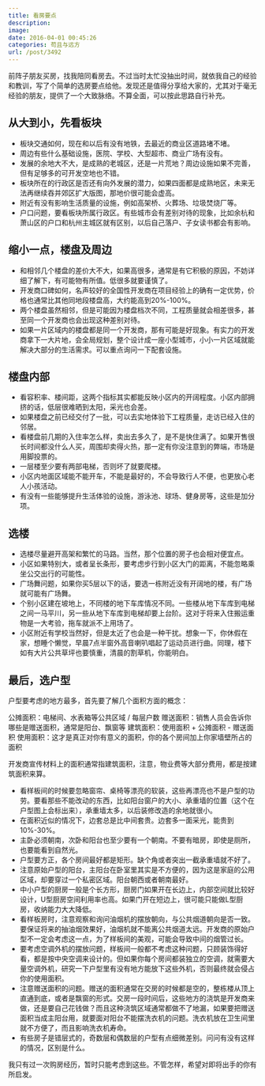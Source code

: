 ```yaml
---
title: 看房要点
description: 
image: 
date: 2016-04-01 00:45:26
categories: 苟且与远方
url: /post/3492
---
```


前阵子朋友买房，找我陪同看房去。不过当时太忙没抽出时间，就依我自己的经验和教训，写了个简单的选房要点给他。发现还是值得分享给大家的，尤其对于毫无经验的朋友，提供了一个大致脉络。不算全面，可以按此思路自行补充。

## 从大到小，先看板块

- 板块交通如何，现在和以后有没有地铁，去最近的商业区道路堵不堵。
- 周边有些什么基础设施，医院、学校、大型超市、商业广场有没有。
- 发展的余地大不大，是成熟的老城区，还是一片荒地？周边设施如果不完善，但有足够多的可开发空地也不错。
- 板块所在的行政区是否还有向外发展的潜力，如果四面都是成熟地区，未来无法再继续吞并郊区扩大版图，那地价很可能会虚高。
- 附近有没有影响生活质量的设施，例如高架桥、火葬场、垃圾焚烧厂等。
- 户口问题，要看板块所属行政区。有些城市会有差别对待的现象，比如余杭和萧山区的户口和杭州主城区就有区别，以后自己落户、子女读书都会有影响。

## 缩小一点，楼盘及周边

- 和相邻几个楼盘的差价大不大，如果高很多，通常是有它积极的原因，不妨详细了解下，有可能物有所值。低很多就要谨慎了。
- 开发商口碑如何，名声较好的全国性开发商在项目经验上的确有一定优势，价格也通常比其他同地段楼盘高，大约能高到20%-100%。
- 两个楼盘虽然相邻，但是可能因为楼盘档次不同，工程质量就会相差很多，甚至同一个开发商也会出现这种差别对待。
- 如果一片区域内的楼盘都是同一个开发商，那有可能是好现象。有实力的开发商拿下一大片地，会全局规划，整个设计成一座小型城市，小小一片区域就能解决大部分的生活需求。可以重点询问一下配套设施。

## 楼盘内部

- 看容积率、楼间距，这两个指标其实都能反映小区内的开阔程度。小区内部拥挤的话，低层很难晒到太阳，采光也会差。
- 如果楼盘之前已经交付了一批，可以去实地体验下工程质量，走访已经入住的邻居。
- 看楼盘前几期的入住率怎么样，卖出去多久了，是不是快住满了。如果开售很长时间都没什么人买，周围却卖得火热，那一定有你没注意到的弊端，市场是用脚投票的。
- 一层楼至少要有两部电梯，否则坏了就要爬楼。
- 小区内地面区域能不能开车，不能是最好的，不会导致行人不便，也更放心老人小孩活动。
- 有没有一些能够提升生活体验的设施，游泳池、球场、健身房等，这些是加分项。

## 选楼

- 选楼尽量避开高架和繁忙的马路。当然，那个位置的房子也会相对便宜点。
- 小区如果特别大，或者呈长条形，要考虑步行到小区大门的距离，不能忽略乘坐公交出行的可能性。
- 广场舞问题，如果你买5层以下的话，要选一栋附近没有开阔地的楼，有广场就可能有广场舞。
- 个别小区建在坡地上，不同楼的地下车库情况不同。一些楼从地下车库到电梯之间一马平川，另一些从地下车库到电梯却要上台阶。这对于将来入住搬运重物是一大考验，拖车就派不上用场了。
- 小区附近有学校当然好，但是太近了也会是一种干扰。想象一下，你休假在家，想睡个懒觉，早晨7点半窗外高音喇叭唱起了运动员进行曲。同理，楼下如有大片公共草坪也要慎重，清晨的割草机，你能明白。

## 最后，选户型

户型要考虑的地方最多，首先要了解几个面积方面的概念：

公摊面积：电梯间、水表箱等公共区域 / 每层户数
赠送面积：销售人员会告诉你哪些是赠送面积，通常是阳台、飘窗等
建筑面积：使用面积 + 公摊面积 - 赠送面积
使用面积：这才是真正对你有意义的面积，你的各个房间加上你家墙壁所占的面积

开发商宣传材料上的面积通常指建筑面积，注意，物业费等大部分费用，都是按建筑面积来算。

- 看样板间的时候要忽略窗帘、桌椅等漂亮的软装，这些再漂亮也不是户型的功劳。要看那些不能改动的东西，比如阳台窗户的大小、承重墙的位置（这个在户型图上会标出来），承重墙太多，以后装修改造的余地就很小。
- 在面积近似的情况下，边套总是比中间套贵。边套多一面采光，能贵到10%-30%。
- 主卧必须朝南，次卧和阳台也至少要有一个朝南。不要有暗房，即使是厕所，也要能看到自然光。
- 户型要方正，各个房间最好都是矩形。缺个角或者突出一截承重墙就不好了。
- 注意原始户型的阳台，主阳台在卧室里其实是不方便的，因为这是家庭的公用区域，却要穿过一个私密区域。阳台朝西或者朝南最好。
- 中小户型的厨房一般是个长方形，厨房门如果开在长边上，内部空间就比较好设计，U型厨房空间利用率也高。如果门开在短边上，很可能只能做L型厨房，收纳能力大大降低。
- 看样板房时，注意观察和询问油烟机的摆放朝向，与公共烟道朝向是否一致。要保证将来的抽油烟效果好，油烟机就不能离公共烟道太远。开发商的原始户型不一定会考虑这一点，为了样板间的美观，可能会导致中间的烟管过长。
- 要考虑空调外机的摆放问题，样板间一般都不考虑这种问题，只顾装饰得好看，都是按中央空调来设计的。但如果你每个房间都装独立的空调，就需要大量空调外机，研究一下户型里有没有地方能放下这些外机，否则最终就会侵占你的使用面积。
- 注意赠送面积的问题。赠送的面积通常在交房的时候都是空的，整栋楼从顶上直通到底，或者是飘窗的形式。交房一段时间后，这些地方的浇筑是开发商来做，还是要自己花钱做？而且这种浇筑区域通常都做不了地漏，如果要把赠送面积当成主阳台用，就要面对阳台不能摆洗衣机的问题。洗衣机放在卫生间里就不方便了，而且影响洗衣机寿命。
- 有些房子是错层式的，奇数层和偶数层的户型有点细微差别。问问有没有这样的情况，区别是什么。

我只有过一次购房经历，暂时只能考虑到这些。不管怎样，希望对即将出手的你有所启发。